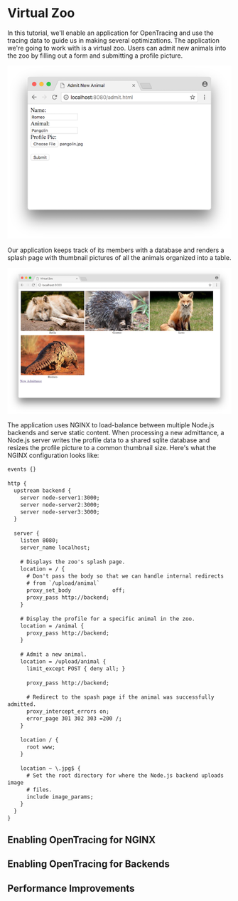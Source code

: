 Virtual Zoo
===========

In this tutorial, we'll enable an application for OpenTracing and use the
tracing data to guide us in making several optimizations. The application we're
going to work with is a virtual zoo. Users can admit new animals into the zoo
by filling out a form and submitting a profile picture. 

![alt text](data/Admit.png "Admit New Animal")

Our application keeps track of its members with a database and renders a splash
page with thumbnail pictures of all the animals organized into a table.

![alt text](data/Splash.png "Splash Page")

The application uses NGINX to load-balance between multiple Node.js backends
and serve static content. When processing a new admittance, a Node.js server
writes the profile data to a shared sqlite database and resizes the profile
picture to a common thumbnail size. Here's what the NGINX configuration looks 
like:

```
events {}

http {
  upstream backend {
    server node-server1:3000;
    server node-server2:3000;
    server node-server3:3000;
  }

  server {
    listen 8080;
    server_name localhost;

    # Displays the zoo's splash page.
    location = / {
      # Don't pass the body so that we can handle internal redirects
      # from `/upload/animal`
      proxy_set_body             off;
      proxy_pass http://backend;
    }

    # Display the profile for a specific animal in the zoo.
    location = /animal {
      proxy_pass http://backend;
    }

    # Admit a new animal.
    location = /upload/animal {
      limit_except POST { deny all; }

      proxy_pass http://backend;
      
      # Redirect to the spash page if the animal was successfully admitted.
      proxy_intercept_errors on;
      error_page 301 302 303 =200 /;
    }

    location / {
      root www; 
    }

    location ~ \.jpg$ {
      # Set the root directory for where the Node.js backend uploads image 
      # files.
      include image_params;
    }
  }
}
```

Enabling OpenTracing for NGINX
------------------------------

Enabling OpenTracing for Backends
---------------------------------

Performance Improvements
------------------------
